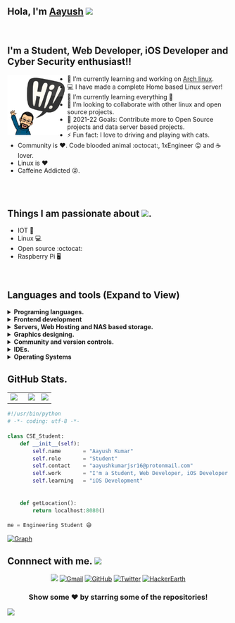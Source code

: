 ## Hola, I'm [Aayush](https://aayushkumar20.github.io/) <img src="https://media.giphy.com/media/12oufCB0MyZ1Go/giphy.gif" width="50">


<br/>
<!--<br/>-->

## I'm a Student, Web Developer, iOS Developer and Cyber Security enthusiast!!

<!-- About me image -->
<img src='https://raw.githubusercontent.com/aayushkumar20/aayushkumar20.github.io/main/images/thumbs/01.jpg' align='left' width='27%'>


- 🔭 I’m currently learning and working on [Arch linux](https://archlinux.org//).
- 💻 I have made a complete Home based Linux server!
- 🌱 I’m currently learning everything 🤣
- 👯 I’m looking to collaborate with other linux and open source projects.
- 🥅 2021-22 Goals: Contribute more to Open Source projects and data server based projects.
- ⚡ Fun fact: I love to driving and playing with cats.
- Community is :heart:. Code blooded animal :octocat:,  1xEngineer :stuck_out_tongue: and :coffee: lover. 
- Linux is :heart:
- Caffeine Addicted 😜.
<br>
<br> 

## Things I am passionate about <img src="https://media.giphy.com/media/VgCDAzcKvsR6OM0uWg/giphy.gif" width="50">.

- IOT :robot:
- Linux :computer:
- Open source :octocat:
- Raspberry Pi 🖥️

<!--
## Connnect with me. <img src="https://github.com/TheDudeThatCode/TheDudeThatCode/blob/master/Assets/Handshake.gif" height="32px">

<a href="https://twitter.com/Aayushkumarjsr">
<img align="left" alt="Aayush's Twitter" width="22px" src="https://th.bing.com/th/id/R.9a3a06f78cc0a8d79fce59e2de6da146?rik=nLAu3Z%2f0QUb%2fVw&riu=http%3a%2f%2ficons.iconarchive.com%2ficons%2fiynque%2fios7-style%2f1024%2fTwitter-icon.png&ehk=eD3Hc5yQAyP3AKPJoYHB8yeWKwKdaVAswR5kxmodex4%3d&risl=&pid=ImgRaw&r=0" />
</a>
<a href="linkedin.com/in/aayush-kumar-20">
  <img align="left" alt="Aayush's Linkdein" width="22px" src="https://th.bing.com/th/id/R.a330e248626552a23af35e5c46526234?rik=DZhkgnpER0YViQ&riu=http%3a%2f%2fpngimg.com%2fuploads%2flinkedIn%2flinkedIn_PNG8.png&ehk=4bFzIDABrAypqOis7809R99fdbUW93GC4XfvnNxZfdA%3d&risl=&pid=ImgRaw&r=0" />
</a>
<a href="https://github.com/aayushkumar20">
  <img align="left" alt="Aayush's Github" width="22px" src="https://th.bing.com/th/id/OIP.PA0na-U5pFux0q11P4Z2rAHaHa?pid=ImgDet&rs=1" />
</a>
<a href="https://t.me/@Asphalt_a">
  <img align="left" alt="Aayush's Telegram" width="22px" src="https://th.bing.com/th/id/OIP.wFWRVqVsMXhnyoYtiKmdZwHaHa?pid=ImgDet&rs=1" />
</a>
<a href="https://www.instagram.com/a.k_soonawalla/?r=nametag">
  <img align="left" alt="Aayush's Instagram" width="22px" src="https://th.bing.com/th/id/R.03f40b67b63d9c1c1a5a792109bbc699?rik=GbXemMJT0MR0zw&riu=http%3a%2f%2fdbdmedia.co.uk%2fperch%2fresources%2finsta-transparent-logo.png&ehk=IgOWdaM%2fubF4QwM2WNq7zh97LJMVFQ9SD1A4Jv3HI9Y%3d&risl=&pid=ImgRaw&r=0" />
</a>
<br>


😉 From [Aayush Kumar](https://github.com/aayushkumar20)

-->
<br>

## Languages and tools (Expand to View)

<details>
  <summary><b>Programing languages.</b></summary>
  <br/>
    <p align="left">
  &emsp;
  <a href="https://www.cprogramming.com/" target="_blank">
    <img alt="C" src="https://img.shields.io/badge/C%20-%232370ED.svg?logo=c&logoColor=white">
  </a>
  &emsp;
  <a href="https://www.w3schools.com/cpp/" target="_blank">
    <img alt="C++" src="https://img.shields.io/badge/C++%20-%2300599C.svg?logo=c%2B%2B&logoColor=white">
  </a>
  &emsp;
  <a href="https://swift.org/" target="_blank">
     <img alt="Swift" src="https://img.shields.io/badge/Swift%20-%232370ED.svg?logo=Swift&logoColor=white">
   </a>
  &emsp;
  &emsp;
   <a href="https://www.python.org" target="_blank">
    <img alt="Python" src="https://img.shields.io/badge/Python%20-%2314354C.svg?logo=python&logoColor=white">
  </a>
  &emsp;
&emsp;
</p>
  <br/>
  <b>Note:</b> Top languages is only a metric of the languages my public code consists of and doesn't reflect experience or skill level.
  </p>
</details>


<details>
  <summary><b>Frontend development</b></summary>
   <a href="https://www.w3.org/html/" target="_blank">
   <img alt="HTML" src="https://img.shields.io/badge/HTML5%20-%23E34F26.svg?logo=html5&logoColor=white">
  </a>
  &emsp;
  <a href="https://www.w3schools.com/css/" target="_blank">
    <img alt="CSS" src="https://img.shields.io/badge/CSS%20-%231572B6.svg?logo=css3&logoColor=white">
  </a>
   &emsp;
   &emsp;
  <a href="https://developer.mozilla.org/en-US/docs/Web/JavaScript" target="_blank">
     <img alt="JavaScript" src="https://img.shields.io/badge/JavaScript%20-%23F7DF1E.svg?logo=javascript&logoColor=black">
   </a>
   &emsp;

</details>

<details>
  <summary><b>Servers, Web Hosting and NAS based storage.</b></summary>
   &emsp;
  <a href="https://httpd.apache.org/"><img alt="Apache server." src="https://img.shields.io/badge/Apache%20Server-%23327FC7.svg?style=flat&logo=apache&logoColor=white"></a>
   &emsp;
  <a href="https://www.debian.org/"><img alt="Debian" src="https://img.shields.io/badge/Debain%20Server-%23327FC7.svg?style=flat&logo=Debian&logoColor=white"></a>
   &emsp;
   <a href="https://www.Ubuntu.org/"><img alt="Debian" src="https://img.shields.io/badge/Ubuntu%20Server-%23327FC7.svg?style=flat&logo=Ubuntu&logoColor=white"></a>
   &emsp;
  <a href="https://www.github.com"><img alt="GitHub Pages" src="https://img.shields.io/badge/GitHub%20Pages-%23327FC7.svg?style=flat&logo=github&logoColor=white"></a>
   &emsp;
  <a href="https://www.mysql.com/"><img alt="MySQL" src="https://img.shields.io/badge/MySQL-00000F?style=flat&logo=mysql&logoColor=white"></a>
  &emsp;
  <a href="https://www.nginx.com/"><img alt="Nginx" src="https://img.shields.io/badge/Nginx%20Server-%23327FC7.svg?style=flat&logo=Nginx&logoColor=white"></a>
  &emsp;
  

</details>

<details>
  <summary><b>Graphics designing.</b></summary>
  &emsp;
  <a href="https://www.blender.org/"><img alt="Blender" src="https://download.blender.org/branding/blender_logo_socket.png" height="30px"></a>
  &emsp;
  <a href="https://www.canva.com/"><img alt="Canva" src="https://img.shields.io/badge/Canva-%23327FC7.svg?style=flat&logo=canva&logoColor=white"></a>
  &emsp;


</details>

<details>
  <summary><b>Community and version controls.</b></summary>
  &emsp;
  <a href="https://git.com/"><img alt="Git" src="https://img.shields.io/badge/-Git-333333?style=flat&logo=git"></a>
  &emsp;
  <a href="https://github.com/"><img alt="GitHub" src="https://img.shields.io/badge/-GitHub-333333?style=flat&logo=github"></a>
  &emsp;
  <a href=""><img alt="Markdown" src="https://img.shields.io/badge/-Markdown-333333?style=flat&logo=markdown"></a>
  &emsp;
</details>

<details>
  <summary><b>IDEs.</b></summary>
  &emsp;
 <a href="https://code.visualstudio.com/"><img alt="Visual studio code" src="https://img.shields.io/badge/-Visual%20Studio%20Code-333333?style=flat&logo=visual-studio-code&logoColor=007ACC"></a>
  &emsp;
 <a href="https://visualstudio.microsoft.com/"><img alt="Visual studio" src="https://img.shields.io/badge/-Visual%20Studio-333333?style=flat&logo=visual-studio&logoColor=007ACC"></a>
  &emsp;
  <a href="https://www.jetbrains.com/pycharm/"><img alt="PyCham" src="https://img.shields.io/badge/-Pycharm-333333?style=flat&logo=Pycharm-code&logoColor=007ACC"></a>


</details>

<details>
  <summary><b>Operating Systems</b></summary>
  &emsp;
  <a href="https://www.microsoft.com/en-in/windows/windows-11"><img alt="Windows 11" src="https://img.shields.io/badge/Windows-0078D6?style=for-the-badge&logo=windows&logoColor=white"></a>
  &emsp;
  <a href="https://archlinux.org"><img alt="Arch Linux" src="https://img.shields.io/badge/Arch_Linux-1793D1?style=for-the-badge&logo=arch-linux&logoColor=white"></a>
  &emsp;
  <a href="https://ubuntu.org"><img alt="Ubuntu Linux" src="https://img.shields.io/badge/Ubuntu-E95420?style=for-the-badge&logo=ubuntu&logoColor=black"></a>
  &emsp;
  <a href="https://www.apple.com/in/macos/monterey/"><img alt="MacOS" src="https://img.shields.io/badge/MacOS-E95420?style=for-the-badge&logo=apple&logoColor=black"></a>
  &emsp;
  </details>

<!--
## Languages and Tools:

<div align="center">
<hr>
<code><img height="25" src="https://upload.wikimedia.org/wikipedia/commons/thumb/0/0a/Python.svg/1200px-Python.svg.png"></code>
<code><img height="25" src="https://www.dlf.pt/dfpng/middlepng/559-5598467_file-swift-logo-svg-wikimedia-commons-swift-programming.png"></code>
<code><img height="25" src="https://th.bing.com/th/id/OIP.0XWe-l9BGbxRxksGkqAHCAHaGn?pid=ImgDet&rs=1"></code>
<code><img height="25" src="https://raw.githubusercontent.com/isocpp/logos/master/cpp_logo.png"></code>
<code><img height="25" src="https://th.bing.com/th/id/R.95e08e2d98526849bbf0606536a04acf?rik=aw7pCN3NbibFCg&riu=http%3a%2f%2flofrev.net%2fwp-content%2fphotos%2f2014%2f10%2fLinux-logo.png&ehk=6ThG0axMBgrGFKzDw6C77t96N9KUiWuKiQbvxau%2bn1s%3d&risl=&pid=ImgRaw&r=0"></code>
<code><img height="25" src="https://cdn4.iconfinder.com/data/icons/logos-3/600/React.js_logo-512.png"></code>
<code><img height="25" src="https://cdn-images-1.medium.com/max/2000/1*6ahbWjp_g9hqhaTDSJOL1Q.png"></code>
<code><img height="25" src="https://logos-download.com/wp-content/uploads/2016/09/GitHub_logo.png"></code>
<code><img height="25" src="https://mpng.subpng.com/20180802/tpl/kisspng-logo-html5-brand-clip-art-%E6%9D%89-%E5%B1%B1-%E8%89%AF-%E9%9B%84-5b62be01b565d5.334247781533197825743.jpg"></code>
<code><img height="25" src="https://f0.pngfuel.com/png/120/705/c-logo-png-clip-art.png"></code>
<code><img height="25" src="https://th.bing.com/th/id/OIP.p4q0GhB5KUBWW3QHJ4cWQwHaIl?pid=ImgDet&rs=1"></code>
<code><img height="25" src="https://th.bing.com/th/id/OIP._gup-xIt_rg0OzpxRjhIxQHaHa?pid=ImgDet&rs=1"></code>

<hr>
</div>
-->
## GitHub Stats.


<table width="100%"> 
  <tr>
    <td width="40%">
      <img src="https://github-readme-stats.vercel.app/api?username=aayushkumar20&show_icons=true&theme=algolia">
    </td>
    <td width="30%">
      <img src="https://github-readme-stats-eight-theta.vercel.app/api/top-langs/?username=aayushkumar20&layout=compact&langs_count=8&theme=algolia">
    </td>
    <td width="30%">
      <img src="https://github-readme-stats.vercel.app/api/top-langs?username=aayushkumar20&amp;langs_count=8&amp;theme=algolia">
    </td>
  </tr>
</table>

```python
#!/usr/bin/python
# -*- coding: utf-8 -*-

class CSE_Student:
    def __init__(self):
        self.name       = "Aayush Kumar"
        self.role       = "Student"
        self.contact    = "aayushkumarjsr16@protonmail.com"
        self.work       = "I'm a Student, Web Developer, iOS Developer and Cyber Security enthusiast!!"
        self.learning   = "iOS Development"
        
    
    def getLocation():
        return localhost:8080()

me = Engineering Student 😅
```
<!-- Jamshedpur() -->
<!--<div align="center">

[![trophy](https://github-profile-trophy.vercel.app/?username=aayushkumar20)](https://github.com/ryo-ma/github-profile-trophy)

[![Top Langs](https://github-readme-stats.vercel.app/api/top-langs/?username=aayushkumar20)](https://github.com/anuraghazra/github-readme-stats)

![GitHub stats](https://github-readme-stats.vercel.app/api?username=aayushkumar20&show_icons=true)  

![GitHub Activity Graph](https://activity-graph.herokuapp.com/graph?username=aayushkumar20)  

![GitHub metrics](https://metrics.lecoq.io/aayushkumar20)  

![GitHub streak stats](https://github-readme-streak-stats.herokuapp.com/?user=aayushkumar20)  
-->


[![Graph](https://activity-graph.herokuapp.com/graph?username=aayushkumar20&theme=react-dark)](https://github.com/aayushkumar20/github-readme-activity-graph)



## Connnect with me. <img src="https://github.com/TheDudeThatCode/TheDudeThatCode/blob/master/Assets/Handshake.gif" height="32px">
<p align="center">
  <a href="http://aayushkumar20.github.io/"><img src="https://cdn-icons-png.flaticon.com/512/2644/2644478.png" height="31px"/></a>
        <a href="mailto:aayushkumarjsr16@protonmail.com"><img src="https://maxcdn.icons8.com/Share/icon/nolan/User_Interface/email1600.png" alt="Gmail" height="32px"/></a>
        <a href="https://github.com/aayushkumar20"><img src="https://img.icons8.com/nolan/452/github.png" alt="GitHub" height="32px"/></a>
        <a href="https://twitter.com/Aayushkumarjsr"><img src="https://consideringapple.com/wp-content/uploads/2021/12/twitter-App-Icon-ios-14-widgets.png" alt="Twitter" height="32px"/></a>
        <a href="https://www.hackerearth.com/@aayushkumarjsr1"><img src="https://maxcdn.icons8.com/Share/icon/nolan/Programming/source_code1600.png" alt="HackerEarth" height="32px"/></a>
  <!--<a href="https://instagram.com/pra3ith"><img src="https://img.icons8.com/bubbles/50/000000/instagram.png" alt="Instagram"/></a>-->


</p>
<div align="center">

### Show some ❤️ by starring some of the repositories!

</div>

![](https://th.bing.com/th/id/R.8c089d8bc5c454ed37d8193397159f76?rik=Du9yMSlAmXKatQ&riu=http%3a%2f%2fpluspng.com%2fimg-png%2fblack-and-white-city-png-city-png-picture-4963.png&ehk=P%2fZz6HKxn5eT3nj3YEqQ8TsdQZhiGlMrsYJdFRBSktY%3d&risl=&pid=ImgRaw&r=0)
<!-- to ignore syntax -->
